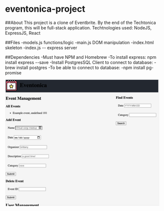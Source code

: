 # eventonica-project

##About
This project is a clone of Eventbrite. By the end of the Techtonica program, this will be full-stack application. Techtnologies used: NodeJS, ExpressJS, React 

##Files
-models.js functions/logic
-main.js DOM manipulation
-index.html skeleton
-index.js -- express server 

##Dependencies
-Must have NPM and Homebrew
-To install express: npm install express --save
-Install PostgresSQL Client to connect to database:
-brew install postgres 
-To be able to connect to database:
-npm install pg-promise





![picture of progress](https://github.com/akivalencia/eventonica-project/blob/main/eventonica.png)



